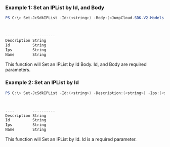 ### Example 1: Set an IPList by Id, and Body
```powershell
PS C:\> Set-JcSdkIPList -Id:(<string>) -Body:(<JumpCloud.SDK.V2.Models.IPListRequest>)



----        ----------
Description String
Id          String
Ips         String
Name        String


```

This function will Set an IPList by Id Body. Id, and Body are required parameters.

### Example 2: Set an IPList by Id
```powershell
PS C:\> Set-JcSdkIPList -Id:(<string>) -Description:(<string>) -Ips:(<string[]>) -Name:(<string>)



----        ----------
Description String
Id          String
Ips         String
Name        String


```

This function will Set an IPList by Id. Id is a required parameter.

